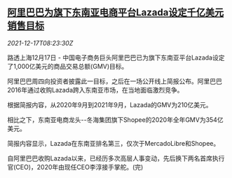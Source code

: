 <!--1639729862000-->
[阿里巴巴为旗下东南亚电商平台Lazada设定千亿美元销售目标](https://cn.reuters.com/article/alibaba-lazada-sale-target-1217-idCNKBS2IW0M7)
------

<div><i>2021-12-17T08:23:30Z</i></div><p>路透上海12月17日 - 中国电子商务巨头阿里巴巴已为旗下东南亚平台Lazada设定了1,000亿美元的商品交易总额(GMV)目标。</p><p>阿里巴巴周四向投资者披露此一目标，之后在一场公开线上简报公布。阿里巴巴2016年通过收购Lazada跨入东南亚市场，在当地面临激烈竞争。</p><p>根据简报内容，从2020年9月到2021年9月，Lazada的GMV为210亿美元。</p><p>相比之下，东南亚电商龙头--冬海集团旗下Shopee的2020年全年GMV为354亿美元。</p><p>简报内容显示，Lazada在东南亚排名第三，仅次于MercadoLibre和Shopee。</p><p>自阿里巴巴收购Lazada以来，已经历多次高层人事变动，先后换下两名首席执行官(CEO)，2020年由现任CEO李淳接手掌舵。(完)</p>
